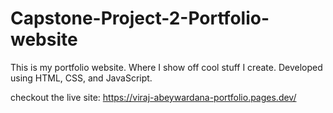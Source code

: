 # Capstone-Project-2-Portfolio-website
This is my portfolio website. Where I show off cool stuff I create. Developed using HTML, CSS, and JavaScript.

checkout the live site: https://viraj-abeywardana-portfolio.pages.dev/

